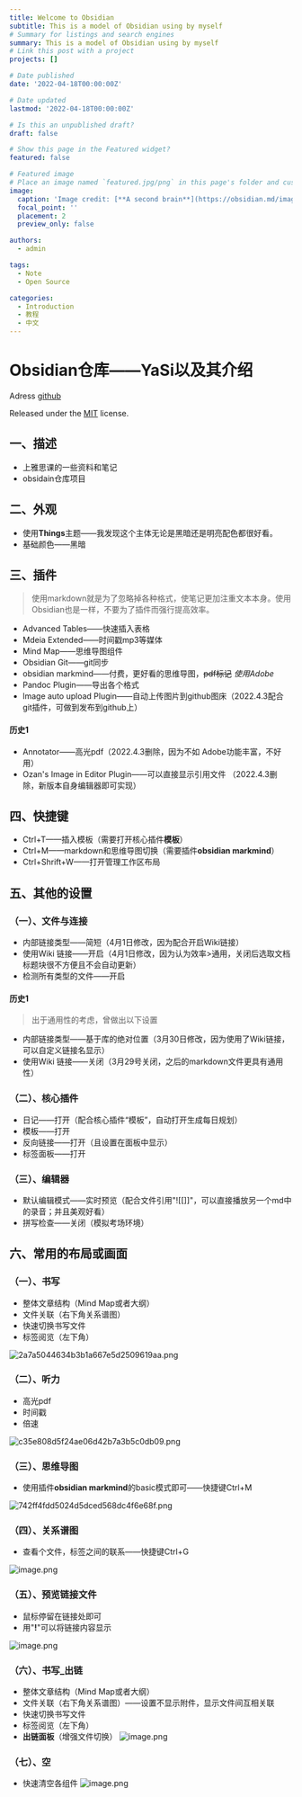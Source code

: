```yaml
---
title: Welcome to Obsidian
subtitle: This is a model of Obsidian using by myself
# Summary for listings and search engines
summary: This is a model of Obsidian using by myself
# Link this post with a project
projects: []

# Date published
date: '2022-04-18T00:00:00Z'

# Date updated
lastmod: '2022-04-18T00:00:00Z'

# Is this an unpublished draft?
draft: false

# Show this page in the Featured widget?
featured: false

# Featured image
# Place an image named `featured.jpg/png` in this page's folder and customize its options here.
image:
  caption: 'Image credit: [**A second brain**](https://obsidian.md/images/screenshot.png)'
  focal_point: ''
  placement: 2
  preview_only: false

authors:
  - admin

tags:
  - Note
  - Open Source

categories:
  - Introduction
  - 教程
  - 中文
---
```


# Obsidian仓库——YaSi以及其介绍
Adress [github](https://github.com/Alephant6/ObsidianModel)

Released under the [MIT](https://github.com/Alephant6/ObsidianModel/blob/main/LICENSE) license.

## 一、描述
- 上雅思课的一些资料和笔记
- obsidain仓库项目

## 二、外观
- 使用**Things**主题——我发现这个主体无论是黑暗还是明亮配色都很好看。
- 基础颜色——黑暗


## 三、插件
> 使用markdown就是为了忽略掉各种格式，使笔记更加注重文本本身。使用Obsidian也是一样，不要为了插件而强行提高效率。
- Advanced Tables——快速插入表格
- Mdeia Extended——时间戳mp3等媒体
- Mind Map——思维导图组件
- Obsidian Git——git同步
- obsidian markmind——付费，更好看的思维导图，~~pdf标记~~ *使用Adobe*
- Pandoc Plugin——导出各个格式
- lmage auto upload Plugin——自动上传图片到github图床（2022.4.3配合git插件，可做到发布到github上）

#### 历史1
- Annotator——高光pdf（2022.4.3删除，因为不如 Adobe功能丰富，不好用）
- Ozan's Image in Editor Plugin——可以直接显示引用文件 （2022.4.3删除，新版本自身编辑器即可实现）


## 四、快捷键
- Ctrl+T——插入模板（需要打开核心插件**模板**）
- Ctrl+M——markdown和思维导图切换（需要插件**obsidian markmind**）
- Ctrl+Shrift+W——打开管理工作区布局

## 五、其他的设置
### （一）、文件与连接
- 内部链接类型——简短（4月1日修改，因为配合开启Wiki链接）
- 使用Wiki 链接——开启（4月1日修改，因为认为效率>通用，关闭后选取文档标题块很不方便且不会自动更新）
- 检测所有类型的文件——开启

#### 历史1
>出于通用性的考虑，曾做出以下设置
- 内部链接类型——基于库的绝对位置（3月30日修改，因为使用了Wiki链接，可以自定义链接名显示）
- 使用Wiki 链接——关闭（3月29号关闭，之后的markdown文件更具有通用性）

### （二）、核心插件
- 日记——打开（配合核心插件“模板”，自动打开生成每日规划）
- 模板——打开
- 反向链接——打开（且设置在面板中显示）
- 标签面板——打开

### （三）、编辑器
- 默认编辑模式——实时预览（配合文件引用"![[]]"，可以直接播放另一个md中的录音；并且美观好看）
- 拼写检查——关闭（模拟考场环境）


## 六、常用的布局或画面
### （一）、书写
- 整体文章结构（Mind Map或者大纲）
- 文件关联（右下角关系谱图）
- 快速切换书写文件
- 标签阅览（左下角）

![2a7a5044634b3b1a667e5d2509619aa.png](https://s2.loli.net/2022/03/24/wpRjG3shtIdDxMP.png)

### （二）、听力
- 高光pdf
- 时间戳
- 倍速

![c35e808d5f24ae06d42b7a3b5c0db09.png](https://s2.loli.net/2022/03/24/gxojC4KF6Ww1AI2.png)

### （三）、思维导图
- 使用插件**obsidian markmind**的basic模式即可——快捷键Ctrl+M

![742ff4fdd5024d5dced568dc4f6e68f.png](https://s2.loli.net/2022/03/24/2TleXPu6McvNohp.png)

### （四）、关系谱图
- 查看个文件，标签之间的联系——快捷键Ctrl+G

![image.png](https://s2.loli.net/2022/03/25/wDPaLxT32USvrJt.png)

### （五）、预览链接文件
- 鼠标停留在链接处即可
- 用"**!**"可以将链接内容显示

![image.png](https://s2.loli.net/2022/03/30/K9hYlSTxVwaIp5O.png)

### （六）、书写_出链
- 整体文章结构（Mind Map或者大纲）
- 文件关联（右下角关系谱图）——设置不显示附件，显示文件间互相关联
- 快速切换书写文件
- 标签阅览（左下角）
- **出链面板**（增强文件切换）
  ![image.png](https://s2.loli.net/2022/04/01/zv8U6hT3ZjGRriX.png)


### （七）、空
- 快速清空各组件
  ![image.png](https://s2.loli.net/2022/04/01/oMJETagcYyvQXpV.png)
